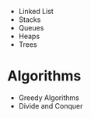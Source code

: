 - Linked List
- Stacks
- Queues
- Heaps
- Trees
# Algorithms
- Greedy Algorithms
- Divide and Conquer 
